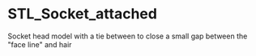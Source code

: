 # STL_Socket_attached
Socket head model with a tie between to close a small gap between the "face line" and hair
